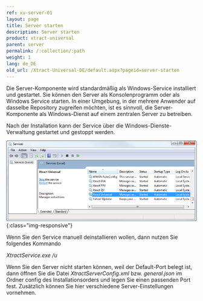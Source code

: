 ```yaml
---
ref: xu-server-01
layout: page
title: Server starten
description: Server starten
product: xtract-universal
parent: server
permalink: /:collection/:path
weight: 1
lang: de_DE
old_url: /Xtract-Universal-DE/default.aspx?pageid=server-starten
---
```


Die Server-Komponente wird standardmäßig als Windows-Service installiert und gestartet. Sie können den Server als Konsolenprogramm oder als Windows Service starten. In einer Umgebung, in der mehrere Anwender auf dasselbe Repository zugreifen möchten, ist es sinnvoll, die Server-Komponente als Windows-Dienst auf einem zentralen Server zu betreiben. 

Nach der Installation kann der Service über die Windows-Dienste-Verwaltung gestartet und gestoppt werden.

![Services-Start-Server](/img/content/Services-Start-Server.png){:class="img-responsive"}

Wenn Sie den Service manuell deinstallieren wollen, dann nutzen Sie folgendes Kommando

*XtractService.exe /u* 

Wenn Sie den Server nicht starten können, weil der Default-Port belegt ist, dann öffnen Sie die Datei *XtractServerConfig.xml* bzw. *general.json* im Ordner config des Installationsorders und legen Sie einen passenden Port fest. Zusätzlich können Sie hier verschiedene Server-Einstellungen vornehmen.